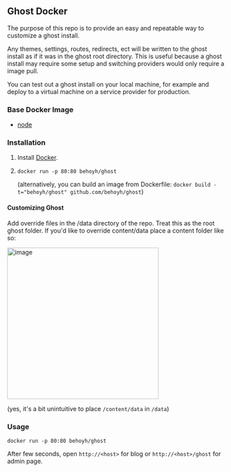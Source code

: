## Ghost Docker

The purpose of this repo is to provide an easy and repeatable way to customize a ghost install.

Any themes, settings, routes, redirects, ect will be written to the ghost install as if it was in the ghost root directory. This is useful because a ghost install may require some setup and switching providers would only require a image pull.

You can test out a ghost install on your local machine, for example and deploy to a virtual machine on a service provider for production.


### Base Docker Image

* [node](https://hub.docker.com/_/node)

### Installation

1. Install [Docker](https://www.docker.com/).

2. `docker run -p 80:80 behoyh/ghost`

   (alternatively, you can build an image from Dockerfile: `docker build -t="behoyh/ghost" github.com/behoyh/ghost`)

#### Customizing Ghost
   
   Add override files in the /data directory of the repo. Treat this as the root ghost folder. If you'd like to override content/data place a content folder like so:
   
   <img width="350" alt="image" src="https://user-images.githubusercontent.com/2565745/167858937-b102cbc4-9e67-4217-8edc-16980bb9a025.png">
   
(yes, it's a bit unintuitive to place `/content/data` in `/data`)

### Usage

    docker run -p 80:80 behoyh/ghost

After few seconds, open `http://<host>` for blog or `http://<host>/ghost` for admin page.
